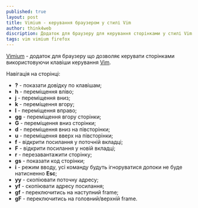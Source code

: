 ```yaml
---
published: true
layout: post
title: Vimium - керування браузером у стилі Vim
author: think4web
discription: Додаток для браузеру для керування сторінками у стилі Vim.
tags: vim vimium firefox 
---
```


[Vimium](https://github.com/philc/vimium) - додаток для браузеру що дозволяє керувати сторінками використовуючи клавіши керування [Vim](/Konspekt-po-Vim/).

Навігація на сторінці:
- **?** - показати довідку по клавішам;
- **h** - переміщення вліво;
- **j** - переміщення вниз;
- **k** - переміщення вгору;
- **l** - переміщення вправо;
- **gg** - переміщення вгору сторінки;
- **G** - переміщення вниз сторінки;
- **d** - переміщення вниз на півсторінки;
- **u** - переміщення вверх на півсторінки;
- **f** - відкрити посилання у поточній вкладці;
- **F** - відкрити посилання у новій вкладці;
- **r** - перезавантажити сторінку;
- **gs** - показати код сторінки;
- **i** - режим вводу, усі команду будуть ігноруватися допоки не буде натисненно **Esc**;
- **yy** - скопіювати поточну адресу;
- **yf** - скопіювати адресу посилання;
- **gf** - переключитись на наступний frame;
- **gF** - переключитись на головний/верхній frame.
